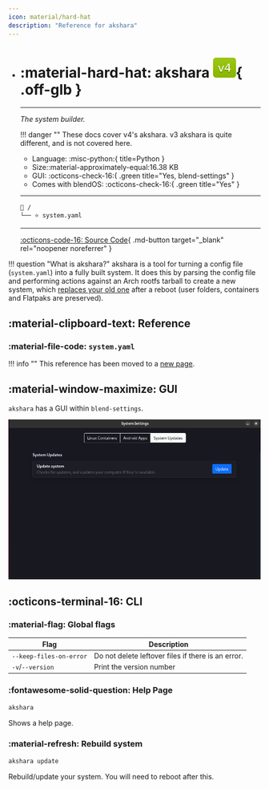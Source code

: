 ```yaml
---
icon: material/hard-hat
description: "Reference for akshara"
---
```


<div class="grid cards" markdown>

-   # :material-hard-hat: <span class="notranslate">akshara</span> ![v4 badge](../../assets/img/v4.svg){ .off-glb }
    -------

    <em>The system builder.</em>

    !!! danger ""
        These docs cover v4's akshara. v3 akshara is quite different, and is not covered here.

    - Language: :misc-python:{ title=Python }
    - Size::material-approximately-equal:16.38 KB
    - GUI: :octicons-check-16:{ .green title="Yes, blend-settings" }
    - Comes with blendOS: :octicons-check-16:{ .green title="Yes" }

    --------
    ```title="Config file location"
    📁 /
    └── ⭐ system.yaml
    ```

    ------
    [:octicons-code-16: Source Code](https://git.blendos.co/blendOS/system-tools/akshara){ .md-button target="_blank" rel="noopener noreferrer" }

</div>

!!! question "What is <span class="notranslate">akshara</span>?"
    akshara is a tool for turning a config file (`system.yaml`) into a fully built system. It does this by parsing the config file and performing actions against an Arch rootfs tarball to create a new system, which [replaces your old one](../nerdy-stuff/atomicity.md) after a reboot (user folders, containers and Flatpaks are preserved).

## :material-clipboard-text: Reference

### :material-file-code: `system.yaml`

!!! info ""
    This reference has been moved to a [new page](../configs/system.md).

## :material-window-maximize: GUI

`akshara` has a GUI within `blend-settings`.

![akshara-gui](../../assets/img/akshara-gui.png)

## :octicons-terminal-16: CLI

### :material-flag: Global flags

| Flag   | Description |
| -------- | ------- |
| `--keep-files-on-error` | Do not delete leftover files if there is an error. |
| `-v`/`--version`  | Print the version number |

### :fontawesome-solid-question: Help Page

```bash
akshara
```

Shows a help page.

### :material-refresh: Rebuild system

```bash
akshara update
```

Rebuild/update your system. You will need to reboot after this.
